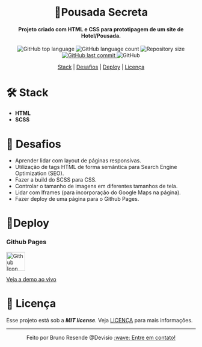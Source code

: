 <h1 align="center">
  🏨Pousada Secreta
    <br>
</h1>

<h4 align="center">
  Projeto criado com HTML e CSS para prototipagem de um site de Hotel/Pousada.
</h4>
<p align="center">
  <img alt="GitHub top language" src="https://img.shields.io/github/languages/top/bresends/pousada_secreta">

  <img alt="GitHub language count" src="https://img.shields.io/github/languages/count/bresends/pousada_secreta">

  <img alt="Repository size" src="https://img.shields.io/github/languages/code-size/bresends/pousada_secreta">
  <a href="https://github.com/bresends/pousada_secreta/commits/master">
    <img alt="GitHub last commit" src="https://img.shields.io/github/last-commit/bresends/pousada_secreta">
  </a>
  <img alt="GitHub" src="https://img.shields.io/github/license/bresends/pousada_secreta">
</p>

<p align="center">
  <a href="#hammer_and_wrench-Stack">Stack</a> |
  <a href="#dart-Desafios">Desafios</a> |
  <a href="#information_source-how-to-use">Deploy</a> |
  <a href="#memo-license">Licença</a>
</p>


# :hammer_and_wrench: Stack
- **HTML**
- **SCSS**

# :dart: Desafios
- Aprender lidar com layout de páginas responsivas.
- Utilização de tags HTML de forma semântica para Search Engine Optimization (SEO).
- Fazer a build do SCSS para CSS.
- Controlar o tamanho de imagens em diferentes tamanhos de tela.
- Lidar com Iframes (para incorporação do Google Maps na página). 
- Fazer deploy de uma página para o Github Pages.

# 🚀Deploy
### Github Pages
<a href="https://bresends.github.io/pousada_secreta">
    <img src="https://cdn-icons-png.flaticon.com/512/25/25231.png" width="50" height="50" alt="Github Icon">
</a>

[Veja a demo ao vivo](https://bresends.github.io/pousada_secreta/index.html)

# 📑 Licença
Esse projeto está sob a ***MIT license***. Veja [LICENÇA](https://github.com/bresends/pousada_secreta/blob/main/License.md) para mais informações.

---

<p align="center">
  <span>Feito por Bruno Resende @Devisio </span>
  <a href="https://www.linkedin.com/in/bresends/"> :wave: Entre em contato!</a>
</p>

